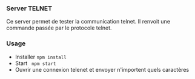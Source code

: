 ### Server TELNET

Ce server permet de tester la communication telnet. Il renvoit une commande passée par le protocole telnet.

### Usage 

 * Installer ``npm install``
 * Start `` npm start``
 * Ouvrir une connexion telenet et envoyer n'importent quels caractères
